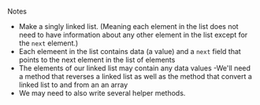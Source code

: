 Notes
- Make a singly linked list. (Meaning each element in the list does not need to have information about any other element in the list except for the `next` element.)
- Each elemeent in the list contains data (a value) and a `next` field that points to the next element in the list of elements
- The elements of our linked list may contain any data values
-We'll need a method that reverses a linked list as well as the method that convert a linked list to and from an an array
- We may need to also write several helper methods.

